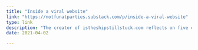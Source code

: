 ```yaml
---
title: "Inside a viral website"
link: "https://notfunatparties.substack.com/p/inside-a-viral-website"
type: link
description: "The creator of istheshipstillstuck.com reflects on five crazy days."
date: 2021-04-02

---
```


